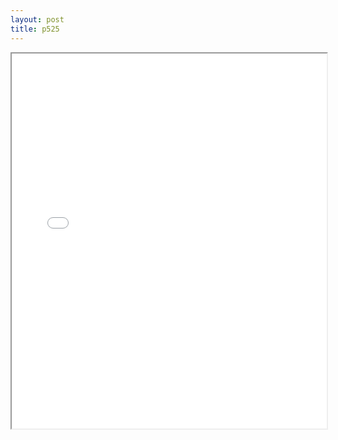 ```yaml
---
layout: post
title: p525
---
```


<div class="pdf-container">
<iframe src="ea/assets/pdfs/hock/p525.pdf" height="600" width="100%" allowFullScreen="true"></iframe>
</div>

